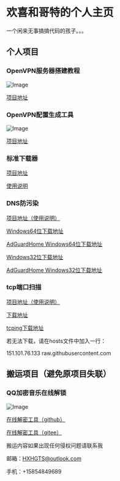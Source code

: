 # 欢喜和哥特的个人主页

一个闲来无事搞搞代码的孩子。。。

## 个人项目

### OpenVPN服务器搭建教程

![Image](/icon/openvpn.ico)

[项目地址](https://github.com/HXHGTS/OpenVPN-Server-Create)

### OpenVPN配置生成工具

![Image](/icon/openvpn.ico)

[项目地址](https://github.com/HXHGTS/OpenVPN-Config-Generator)

### 标准下载器

[项目地址](https://github.com/HXHGTS/FreeDownloader)

[使用说明](https://hxhgts.github.io/GetFreeDownloader/)

### DNS防污染

[项目地址（使用说明）](https://github.com/HXHGTS/DNSForMe)

[Windows64位下载地址](https://lanzous.com/iccepxg)

[AdGuardHome Windows64位下载地址](https://lanzous.com/iccen4f)

[Windows32位下载地址](https://lanzous.com/iccepra)

[AdGuardHome Windows32位下载地址](https://lanzous.com/iccenne)

### tcp端口扫描

[项目地址（使用说明）](https://github.com/HXHGTS/Port-Scanner)

[下载地址](https://github.com/HXHGTS/Port-Scanner/blob/master/%E7%AB%AF%E5%8F%A3%E6%89%AB%E6%8F%8F%E5%B7%A5%E5%85%B7.exe?raw=true)

[tcping下载地址](https://github.com/HXHGTS/Port-Scanner/blob/master/tcping.exe?raw=true)

若无法下载，请在hosts文件中加入一行：

151.101.76.133 raw.githubusercontent.com

## 搬运项目（避免原项目失联）

### QQ加密音乐在线解锁

![Image](/icon/qqm.ico)

[在线解密工具（github）](https://hxhgts.github.io/QQMusicUnblocker)

[在线解密工具（gitee）](https://hxhgts.gitee.io/qqmusicunblocker)

搬运内容如果出现任何侵权问题请联系我

邮箱：HXHGTS@outlook.com

手机：+15854849689
